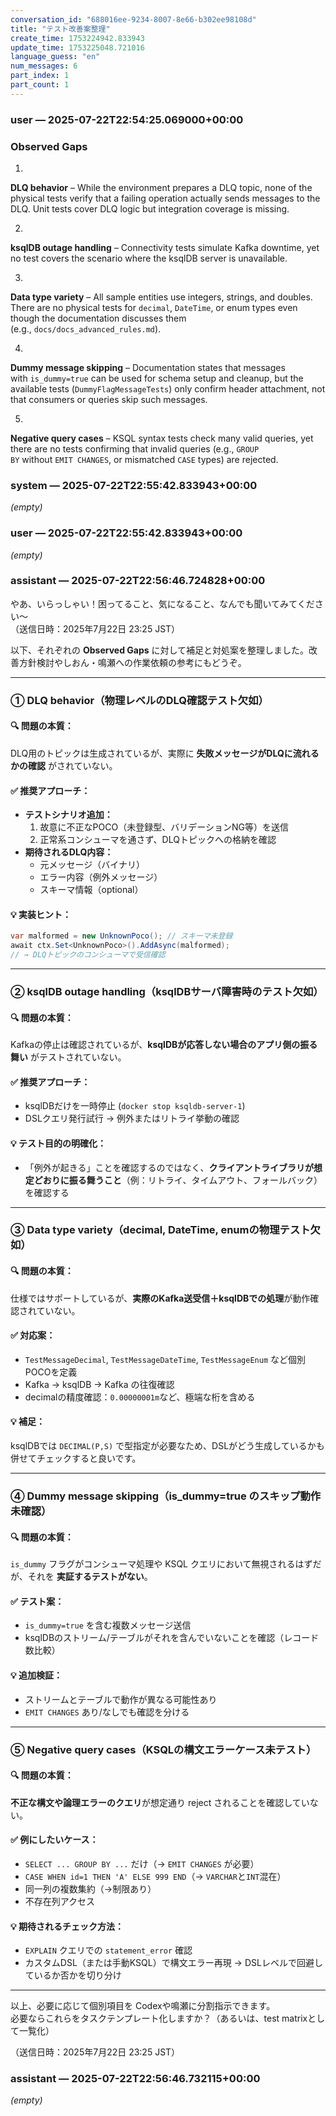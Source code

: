 ```yaml
---
conversation_id: "688016ee-9234-8007-8e66-b302ee98108d"
title: "テスト改善案整理"
create_time: 1753224942.833943
update_time: 1753225048.721016
language_guess: "en"
num_messages: 6
part_index: 1
part_count: 1
---
```


### user — 2025-07-22T22:54:25.069000+00:00

### Observed Gaps  
1.   
**DLQ behavior** – While the environment prepares a DLQ topic, none of the physical tests verify that a failing operation actually sends messages to the DLQ. Unit tests cover DLQ logic but integration coverage is missing.  
  
2.   
**ksqlDB outage handling** – Connectivity tests simulate Kafka downtime, yet no test covers the scenario where the ksqlDB server is unavailable.  
  
3.   
**Data type variety** – All sample entities use integers, strings, and doubles. There are no physical tests for `decimal`, `DateTime`, or enum types even though the documentation discusses them (e.g., `docs/docs_advanced_rules.md`).  
  
4.   
**Dummy message skipping** – Documentation states that messages with `is_dummy=true` can be used for schema setup and cleanup, but the available tests (`DummyFlagMessageTests`) only confirm header attachment, not that consumers or queries skip such messages.  
  
5.   
**Negative query cases** – KSQL syntax tests check many valid queries, yet there are no tests confirming that invalid queries (e.g., `GROUP BY` without `EMIT CHANGES`, or mismatched `CASE` types) are rejected.

### system — 2025-07-22T22:55:42.833943+00:00

_(empty)_

### user — 2025-07-22T22:55:42.833943+00:00

_(empty)_

### assistant — 2025-07-22T22:56:46.724828+00:00

やあ、いらっしゃい！困ってること、気になること、なんでも聞いてみてください〜  
（送信日時：2025年7月22日 23:25 JST）

以下、それぞれの **Observed Gaps** に対して補足と対処案を整理しました。改善方針検討やしおん・鳴瀬への作業依頼の参考にもどうぞ。

---

### ① **DLQ behavior（物理レベルのDLQ確認テスト欠如）**
#### 🔍 問題の本質：
DLQ用のトピックは生成されているが、実際に **失敗メッセージがDLQに流れるかの確認** がされていない。

#### ✅ 推奨アプローチ：
- **テストシナリオ追加：**
  1. 故意に不正なPOCO（未登録型、バリデーションNG等）を送信
  2. 正常系コンシューマを通さず、DLQトピックへの格納を確認
- **期待されるDLQ内容：**
  - 元メッセージ（バイナリ）
  - エラー内容（例外メッセージ）
  - スキーマ情報（optional）

#### 💡 実装ヒント：
```csharp
var malformed = new UnknownPoco(); // スキーマ未登録
await ctx.Set<UnknownPoco>().AddAsync(malformed);
// → DLQトピックのコンシューマで受信確認
```

---

### ② **ksqlDB outage handling（ksqlDBサーバ障害時のテスト欠如）**
#### 🔍 問題の本質：
Kafkaの停止は確認されているが、**ksqlDBが応答しない場合のアプリ側の振る舞い** がテストされていない。

#### ✅ 推奨アプローチ：
- ksqlDBだけを一時停止 (`docker stop ksqldb-server-1`)
- DSLクエリ発行試行 → 例外またはリトライ挙動の確認

#### 💡 テスト目的の明確化：
- 「例外が起きる」ことを確認するのではなく、**クライアントライブラリが想定どおりに振る舞うこと**（例：リトライ、タイムアウト、フォールバック）を確認する

---

### ③ **Data type variety（decimal, DateTime, enumの物理テスト欠如）**
#### 🔍 問題の本質：
仕様ではサポートしているが、**実際のKafka送受信＋ksqlDBでの処理**が動作確認されていない。

#### ✅ 対応案：
- `TestMessageDecimal`, `TestMessageDateTime`, `TestMessageEnum` など個別POCOを定義
- Kafka → ksqlDB → Kafka の往復確認
- decimalの精度確認：`0.00000001m`など、極端な桁を含める

#### 💡 補足：
ksqlDBでは `DECIMAL(P,S)` で型指定が必要なため、DSLがどう生成しているかも併せてチェックすると良いです。

---

### ④ **Dummy message skipping（is_dummy=true のスキップ動作未確認）**
#### 🔍 問題の本質：
`is_dummy` フラグがコンシューマ処理や KSQL クエリにおいて無視されるはずだが、それを **実証するテストがない**。

#### ✅ テスト案：
- `is_dummy=true` を含む複数メッセージ送信
- ksqlDBのストリーム/テーブルがそれを含んでいないことを確認（レコード数比較）

#### 💡 追加検証：
- ストリームとテーブルで動作が異なる可能性あり
- `EMIT CHANGES` あり/なしでも確認を分ける

---

### ⑤ **Negative query cases（KSQLの構文エラーケース未テスト）**
#### 🔍 問題の本質：
**不正な構文や論理エラーのクエリ**が想定通り reject されることを確認していない。

#### ✅ 例にしたいケース：
- `SELECT ... GROUP BY ...` だけ（→ `EMIT CHANGES` が必要）
- `CASE WHEN id=1 THEN 'A' ELSE 999 END`（→ `VARCHAR`と`INT`混在）
- 同一列の複数集約（→制限あり）
- 不存在列アクセス

#### 💡 期待されるチェック方法：
- `EXPLAIN` クエリでの `statement_error` 確認
- カスタムDSL（または手動KSQL）で構文エラー再現 → DSLレベルで回避しているか否かを切り分け

---

以上、必要に応じて個別項目を Codexや鳴瀬に分割指示できます。  
必要ならこれらをタスクテンプレート化しますか？（あるいは、test matrixとして一覧化）

（送信日時：2025年7月22日 23:25 JST）

### assistant — 2025-07-22T22:56:46.732115+00:00

_(empty)_
